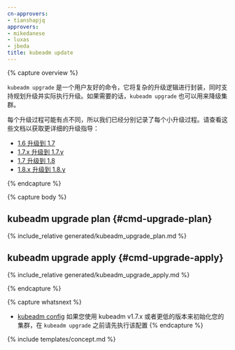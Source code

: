 ```yaml
---
cn-approvers:
- tianshapjq
approvers:
- mikedanese
- luxas
- jbeda
title: kubeadm update
---
```


{% capture overview %}


`kubeadm upgrade` 是一个用户友好的命令，它将复杂的升级逻辑进行封装，同时支持规划升级并实际执行升级。如果需要的话，`kubeadm upgrade` 也可以用来降级集群。


每个升级过程可能有点不同，所以我们已经分别记录了每个小升级过程。请查看这些文档以获取更详细的升级指导：


 * [1.6 升级到 1.7](/docs/tasks/administer-cluster/kubeadm-upgrade-1-7/)
 * [1.7.x 升级到 1.7.y](/docs/tasks/administer-cluster/kubeadm-upgrade-1-8/)
 * [1.7 升级到 1.8](/docs/tasks/administer-cluster/kubeadm-upgrade-1-8/)
 * [1.8.x 升级到 1.8.y](/docs/tasks/administer-cluster/kubeadm-upgrade-1-8/)

{% endcapture %}

{% capture body %}
## kubeadm upgrade plan {#cmd-upgrade-plan}
{% include_relative generated/kubeadm_upgrade_plan.md %}

## kubeadm upgrade apply  {#cmd-upgrade-apply}
{% include_relative generated/kubeadm_upgrade_apply.md %}

{% endcapture %}

{% capture whatsnext %}

* [kubeadm config](kubeadm-config.md) 如果您使用 kubeadm v1.7.x 或者更低的版本来初始化您的集群，在 `kubeadm upgrade` 之前请先执行该配置
{% endcapture %}

{% include templates/concept.md %}
